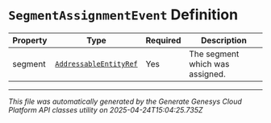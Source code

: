 # `SegmentAssignmentEvent` Definition

| Property | Type | Required | Description |
|----------|------|----------|-------------|
| segment | [`AddressableEntityRef`](addressableentityref-definition.md) | Yes | The segment which was assigned. |

---

*This file was automatically generated by the Generate Genesys Cloud Platform API classes utility on 2025-04-24T15:04:25.735Z*
